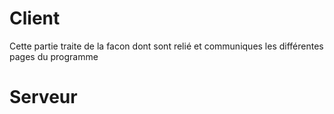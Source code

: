 Client
====================
Cette partie traite de la facon dont sont relié et communiques les différentes pages du programme
	

Serveur
====================